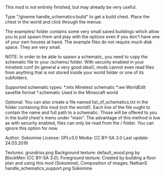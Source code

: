 
This mod is not entirely finished, but may already be very useful.

Type "/giveme handle_schematics:build" to get a build chest.
Place the chest in the world and click through the menue.

The examples/ folder contains some very small saved buildings which
allow you to just spawn them and play with the options even if you
don't have one of your own houses at hand. The example files do
not require much disk space. They are very small.

NOTE: In order to be able to spawn a schematic, you need to copy
the schematic file to your <WORLDNAME>/schems/ folder. With security
enabled in your minetest.conf (in general a very good idea!), mods
cannot even read files from anything that is not stored inside your
world folder or one of its subfolders.

Supported schematic types:
	*.mts		Minetest schematic
	*.we		WorldEdit savefile format
	*.schematic	Used in the Minecraft world

Optional: You can also create a file named
	list_of_schematics.txt
in the folder containing this mod (not the world!).
Each line of the file ought to contain the name and full path to a schematic.
Those will be offered to you in the build chest's menu under "main".
The advantage of this method is low as with security enabled, files can only
be read from the <WORLDNAME>/ folder. You can ignore this option for now.

Author:  Sokomine
License: GPLv3.0
Media:   CC BY-SA 3.0
Last update: 24.03.2019

Textures:
grundriss.png Background texture: default_wood.png by BlockMen (CC BY-SA 3.0);
              Foreground texture: Created by building a floor plan and using this mod (Sokomine);
              Composition of images: NathanS
handle_schematics_support.png Sokomine
